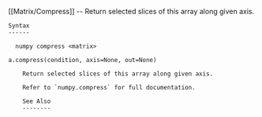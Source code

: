 [[Matrix/Compress]] --     Return selected slices of this array along given axis.

~~~
Syntax
------

  numpy compress <matrix>

a.compress(condition, axis=None, out=None)

    Return selected slices of this array along given axis.

    Refer to `numpy.compress` for full documentation.

    See Also
    --------
~~~
